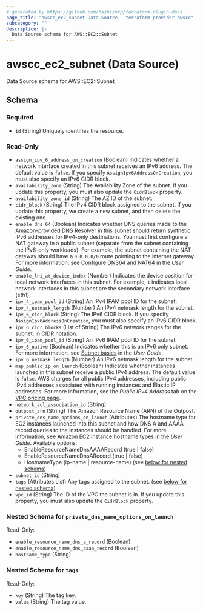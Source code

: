 ```yaml
---
# generated by https://github.com/hashicorp/terraform-plugin-docs
page_title: "awscc_ec2_subnet Data Source - terraform-provider-awscc"
subcategory: ""
description: |-
  Data Source schema for AWS::EC2::Subnet
---
```


# awscc_ec2_subnet (Data Source)

Data Source schema for AWS::EC2::Subnet



<!-- schema generated by tfplugindocs -->
## Schema

### Required

- `id` (String) Uniquely identifies the resource.

### Read-Only

- `assign_ipv_6_address_on_creation` (Boolean) Indicates whether a network interface created in this subnet receives an IPv6 address. The default value is ``false``.
 If you specify ``AssignIpv6AddressOnCreation``, you must also specify an IPv6 CIDR block.
- `availability_zone` (String) The Availability Zone of the subnet.
 If you update this property, you must also update the ``CidrBlock`` property.
- `availability_zone_id` (String) The AZ ID of the subnet.
- `cidr_block` (String) The IPv4 CIDR block assigned to the subnet.
 If you update this property, we create a new subnet, and then delete the existing one.
- `enable_dns_64` (Boolean) Indicates whether DNS queries made to the Amazon-provided DNS Resolver in this subnet should return synthetic IPv6 addresses for IPv4-only destinations.
  You must first configure a NAT gateway in a public subnet (separate from the subnet containing the IPv6-only workloads). For example, the subnet containing the NAT gateway should have a ``0.0.0.0/0`` route pointing to the internet gateway. For more information, see [Configure DNS64 and NAT64](https://docs.aws.amazon.com/vpc/latest/userguide/nat-gateway-nat64-dns64.html#nat-gateway-nat64-dns64-walkthrough) in the *User Guide*.
- `enable_lni_at_device_index` (Number) Indicates the device position for local network interfaces in this subnet. For example, ``1`` indicates local network interfaces in this subnet are the secondary network interface (eth1).
- `ipv_4_ipam_pool_id` (String) An IPv4 IPAM pool ID for the subnet.
- `ipv_4_netmask_length` (Number) An IPv4 netmask length for the subnet.
- `ipv_6_cidr_block` (String) The IPv6 CIDR block.
 If you specify ``AssignIpv6AddressOnCreation``, you must also specify an IPv6 CIDR block.
- `ipv_6_cidr_blocks` (List of String) The IPv6 network ranges for the subnet, in CIDR notation.
- `ipv_6_ipam_pool_id` (String) An IPv6 IPAM pool ID for the subnet.
- `ipv_6_native` (Boolean) Indicates whether this is an IPv6 only subnet. For more information, see [Subnet basics](https://docs.aws.amazon.com/vpc/latest/userguide/VPC_Subnets.html#subnet-basics) in the *User Guide*.
- `ipv_6_netmask_length` (Number) An IPv6 netmask length for the subnet.
- `map_public_ip_on_launch` (Boolean) Indicates whether instances launched in this subnet receive a public IPv4 address. The default value is ``false``.
  AWS charges for all public IPv4 addresses, including public IPv4 addresses associated with running instances and Elastic IP addresses. For more information, see the *Public IPv4 Address* tab on the [VPC pricing page](https://docs.aws.amazon.com/vpc/pricing/).
- `network_acl_association_id` (String)
- `outpost_arn` (String) The Amazon Resource Name (ARN) of the Outpost.
- `private_dns_name_options_on_launch` (Attributes) The hostname type for EC2 instances launched into this subnet and how DNS A and AAAA record queries to the instances should be handled. For more information, see [Amazon EC2 instance hostname types](https://docs.aws.amazon.com/AWSEC2/latest/UserGuide/ec2-instance-naming.html) in the *User Guide*.
 Available options:
  +  EnableResourceNameDnsAAAARecord (true | false)
  +  EnableResourceNameDnsARecord (true | false)
  +  HostnameType (ip-name | resource-name) (see [below for nested schema](#nestedatt--private_dns_name_options_on_launch))
- `subnet_id` (String)
- `tags` (Attributes List) Any tags assigned to the subnet. (see [below for nested schema](#nestedatt--tags))
- `vpc_id` (String) The ID of the VPC the subnet is in.
 If you update this property, you must also update the ``CidrBlock`` property.

<a id="nestedatt--private_dns_name_options_on_launch"></a>
### Nested Schema for `private_dns_name_options_on_launch`

Read-Only:

- `enable_resource_name_dns_a_record` (Boolean)
- `enable_resource_name_dns_aaaa_record` (Boolean)
- `hostname_type` (String)


<a id="nestedatt--tags"></a>
### Nested Schema for `tags`

Read-Only:

- `key` (String) The tag key.
- `value` (String) The tag value.
